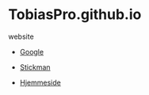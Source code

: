 # TobiasPro.github.io
website

- [Google](https://www.google.com)

- [Stickman](https://editor.p5js.org/TobiasPro/sketches/JxeehHrCh)

- [Hjemmeside](TobiasPro.github.io/html-hjemmeside/profil.html
)
